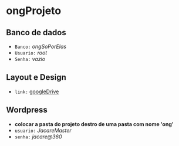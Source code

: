 # ongProjeto

## **Banco de dados**
* `Banco:`  _ongSoPorElas_
* `Usuario:` _root_
* `Senha:` _vazio_

## **Layout e Design**
* `link:` [googleDrive](https://drive.google.com/drive/folders/1Ga9hyalTXIsaSE77c_RkpIztRBx0u3-N)

## **Wordpress**
* **colocar a pasta do projeto destro de uma pasta com nome 'ong'**
* `usuario:` _JacareMaster_
* `senha:` _jacare@360_